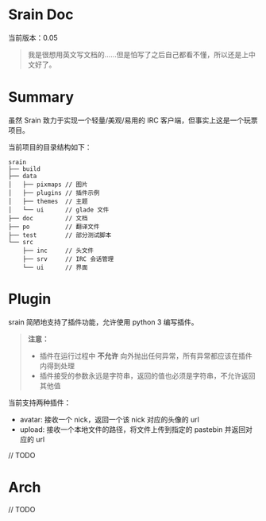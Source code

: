 Srain Doc
=========
当前版本：0.05

> 我是很想用英文写文档的……但是怕写了之后自己都看不懂，所以还是上中文好了。 

# Summary
虽然 Srain 致力于实现一个轻量/美观/易用的 IRC 客户端，但事实上这是一个玩票项目。

当前项目的目录结构如下：

    srain
    ├── build
    ├── data
    │   ├── pixmaps // 图片
    │   ├── plugins // 插件示例
    │   ├── themes  // 主题
    │   └── ui      // glade 文件
    ├── doc         // 文档
    ├── po          // 翻译文件
    ├── test        // 部分测试脚本
    └── src
        ├── inc     // 头文件
        ├── srv     // IRC 会话管理
        └── ui      // 界面


# Plugin
srain 简陋地支持了插件功能，允许使用 python 3 编写插件。

> **注意：**
> - 插件在运行过程中 **不允许** 向外抛出任何异常，所有异常都应该在插件内得到处理
> - 插件接受的参数永远是字符串，返回的值也必须是字符串，不允许返回其他值

当前支持两种插件：

- avatar: 接收一个 nick，返回一个该 nick 对应的头像的 url
- upload: 接收一个本地文件的路径，将文件上传到指定的 pastebin 并返回对应的 url

// TODO

# Arch

// TODO
